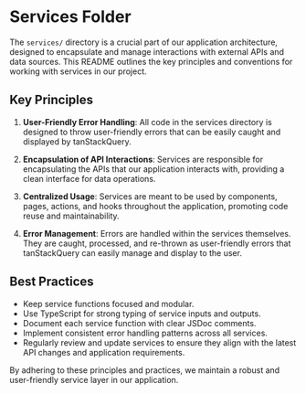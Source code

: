 # Services Folder

The `services/` directory is a crucial part of our application architecture, designed to encapsulate and manage interactions with external APIs and data sources. This README outlines the key principles and conventions for working with services in our project.

## Key Principles

1. **User-Friendly Error Handling**: All code in the services directory is designed to throw user-friendly errors that can be easily caught and displayed by tanStackQuery.

2. **Encapsulation of API Interactions**: Services are responsible for encapsulating the APIs that our application interacts with, providing a clean interface for data operations.

3. **Centralized Usage**: Services are meant to be used by components, pages, actions, and hooks throughout the application, promoting code reuse and maintainability.

4. **Error Management**: Errors are handled within the services themselves. They are caught, processed, and re-thrown as user-friendly errors that tanStackQuery can easily manage and display to the user.

## Best Practices

- Keep service functions focused and modular.
- Use TypeScript for strong typing of service inputs and outputs.
- Document each service function with clear JSDoc comments.
- Implement consistent error handling patterns across all services.
- Regularly review and update services to ensure they align with the latest API changes and application requirements.

By adhering to these principles and practices, we maintain a robust and user-friendly service layer in our application.